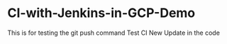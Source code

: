 # CI-with-Jenkins-in-GCP-Demo
This is for testing the git push command 
Test CI
New Update in the code
